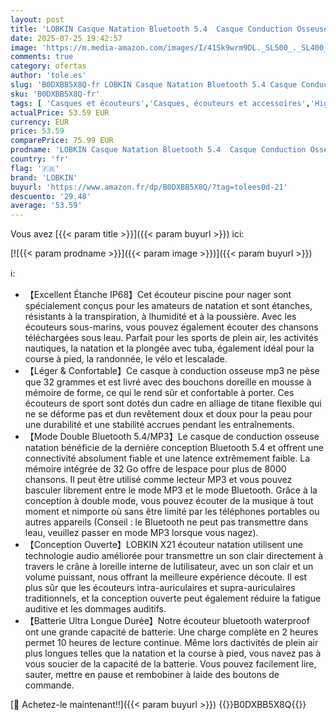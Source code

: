 ```yaml
---
layout: post
title: 'LOBKIN Casque Natation Bluetooth 5.4  Casque Conduction Osseuse Étanche IP68 avec Lecteur MP3 32 Go  Écouteur à Conduction Osseuse sans Fil pour Nager  Cyclisme  Course à Pied  Casque Natation  Gris '
date: 2025-07-25 19:42:57
image: 'https://m.media-amazon.com/images/I/41Sk9wrm9DL._SL500_._SL400_.jpg'
comments: true
category: ofertas
author: 'tole.es'
slug: 'B0DXBB5X8Q-fr LOBKIN Casque Natation Bluetooth 5.4 Casque Conduction...'
sku: 'B0DXBB5X8Q-fr'
tags: [ 'Casques et écouteurs','Casques, écouteurs et accessoires','High-Tech','lobkin','Écouteurs à conduction osseuse','🇫🇷', ]
actualPrice: 53.59 EUR
currency: EUR
price: 53.59
comparePrice: 75.99 EUR
prodname: 'LOBKIN Casque Natation Bluetooth 5.4  Casque Conduction Osseuse Étanche IP68 avec Lecteur MP3 32 Go  Écouteur à Conduction Osseuse sans Fil pour Nager  Cyclisme  Course à Pied  Casque Natation  Gris '
country: 'fr'
flag: '🇫🇷'
brand: 'LOBKIN'
buyurl: 'https://www.amazon.fr/dp/B0DXBB5X8Q/?tag=tolees0d-21'
descuento: '29.48'
average: '53.59'
---
```


Vous avez [{{< param title >}}]({{< param buyurl >}}) ici:

[![{{< param prodname >}}]({{< param image >}})]({{< param buyurl >}})

ℹ️:

- 【Excellent Étanche IP68】Cet écouteur piscine pour nager sont spécialement conçus pour les amateurs de natation et sont étanches, résistants à la transpiration, à lhumidité et à la poussière. Avec les écouteurs sous-marins, vous pouvez également écouter des chansons téléchargées sous leau. Parfait pour les sports de plein air, les activités nautiques, la natation et la plongée avec tuba, également idéal pour la course à pied, la randonnée, le vélo et lescalade.
- 【Léger & Confortable】Ce casque à conduction osseuse mp3 ne pèse que 32 grammes et est livré avec des bouchons doreille en mousse à mémoire de forme, ce qui le rend sûr et confortable à porter. Ces écouteurs de sport sont dotés dun cadre en alliage de titane flexible qui ne se déforme pas et dun revêtement doux et doux pour la peau pour une durabilité et une stabilité accrues pendant les entraînements.
- 【Mode Double Bluetooth 5.4/MP3】Le casque de conduction osseuse natation bénéficie de la dernière conception Bluetooth 5.4 et offrent une connectivité absolument fiable et une latence extrêmement faible. La mémoire intégrée de 32 Go offre de lespace pour plus de 8000 chansons. Il peut être utilisé comme lecteur MP3 et vous pouvez basculer librement entre le mode MP3 et le mode Bluetooth. Grâce à la conception à double mode, vous pouvez écouter de la musique à tout moment et nimporte où sans être limité par les téléphones portables ou autres appareils (Conseil : le Bluetooth ne peut pas transmettre dans leau, veuillez passer en mode MP3 lorsque vous nagez).
- 【Conception Ouverte】LOBKIN X21 écouteur natation utilisent une technologie audio améliorée pour transmettre un son clair directement à travers le crâne à loreille interne de lutilisateur, avec un son clair et un volume puissant, nous offrant la meilleure expérience découte. Il est plus sûr que les écouteurs intra-auriculaires et supra-auriculaires traditionnels, et la conception ouverte peut également réduire la fatigue auditive et les dommages auditifs.
- 【Batterie Ultra Longue Durée】Notre écouteur bluetooth waterproof ont une grande capacité de batterie. Une charge complète en 2 heures permet 10 heures de lecture continue. Même lors dactivités de plein air plus longues telles que la natation et la course à pied, vous navez pas à vous soucier de la capacité de la batterie. Vous pouvez facilement lire, sauter, mettre en pause et rembobiner à laide des boutons de commande.

[🛒 Achetez-le maintenant!!]({{< param buyurl >}})
{{<world>}}B0DXBB5X8Q{{</world>}}
